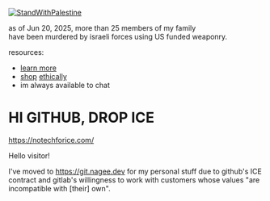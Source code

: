 [![StandWithPalestine](https://raw.githubusercontent.com/Safouene1/support-palestine-banner/master/StandWithPalestine.svg)](https://techforpalestine.org/learn-more)

as of Jun 20, 2025, more than 25 members of my family <br />
have been murdered by israeli forces using US funded weaponry. 

resources:
- [learn more](https://decolonizepalestine.com/)
- [shop](https://bdsmovement.net/campaigns) [ethically](https://www.boycat.io/)
- im always available to chat
  
# HI GITHUB, DROP ICE

https://notechforice.com/

Hello visitor!

I've moved to https://git.nagee.dev for my personal stuff due to github's ICE contract and gitlab's willingness to work with customers whose values "are incompatible with [their] own". 
